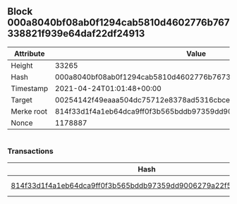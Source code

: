 ## Block 000a8040bf08ab0f1294cab5810d4602776b767338821f939e64daf22df24913

Attribute | Value
--- | ---
Height | 33265
Hash | 000a8040bf08ab0f1294cab5810d4602776b767338821f939e64daf22df24913
Timestamp | 2021-04-24T01:01:48+00:00
Target | 00254142f49eaaa504dc75712e8378ad5316cbcead634704b3734b6271167cc4
Merke root | 814f33d1f4a1eb64dca9ff0f3b565bddb97359dd9006279a22f5d2af093ab638
Nonce | 1178887

```

```

### Transactions

Hash | Amount
--- | ---
[814f33d1f4a1eb64dca9ff0f3b565bddb97359dd9006279a22f5d2af093ab638](814f33d1f4a1eb64dca9ff0f3b565bddb97359dd9006279a22f5d2af093ab638.md) | 10.00000000 SKEPTI 

